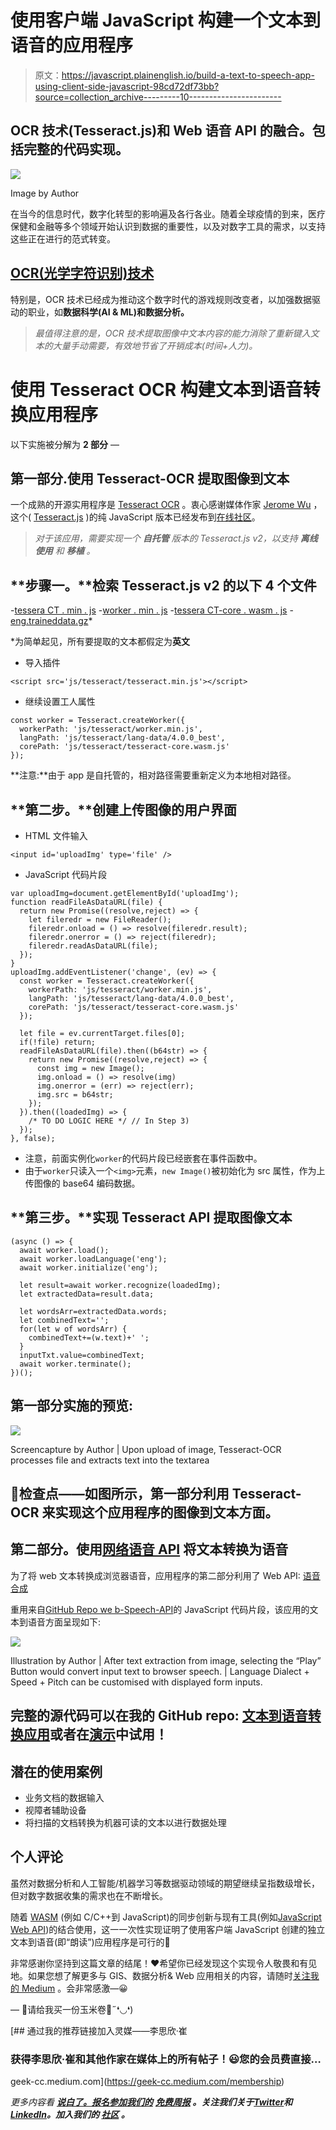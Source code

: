 # 使用客户端 JavaScript 构建一个文本到语音的应用程序

> 原文：<https://javascript.plainenglish.io/build-a-text-to-speech-app-using-client-side-javascript-98cd72df73bb?source=collection_archive---------10----------------------->

## OCR 技术(Tesseract.js)和 Web 语音 API 的融合。包括完整的代码实现。

![](img/b5252aa2c54beaa92919b76ff8ffd262.png)

Image by Author

在当今的信息时代，数字化转型的影响遍及各行各业。随着全球疫情的到来，医疗保健和金融等多个领域开始认识到数据的重要性，以及对数字工具的需求，以支持这些正在进行的范式转变。

## [**OCR(光学字符识别)技术**](https://www.techtarget.com/searchcontentmanagement/definition/OCR-optical-character-recognition)

特别是，OCR 技术已经成为推动这个数字时代的游戏规则改变者，以加强数据驱动的职业，如**数据科学(AI & ML)和数据分析。**

> *最值得注意的是，OCR 技术提取图像中文本内容的能力消除了重新键入文本的大量手动需要，有效地节省了开销成本(时间+人力)。*

# 使用 Tesseract OCR 构建文本到语音转换应用程序

以下实施被分解为 **2 部分** —

## 第一部分.使用 Tesseract-OCR 提取图像到文本

一个成熟的开源实用程序是 [Tesseract OCR](https://github.com/tesseract-ocr/tesseract/) 。衷心感谢媒体作家 [Jerome Wu](https://medium.com/u/8d7beadc096e?source=post_page-----98cd72df73bb--------------------------------) ，这个( [Tesseract.js](https://tesseract.projectnaptha.com/) )的纯 JavaScript 版本已经发布到[在线社区](https://github.com/naptha/tesseract.js)。

> *对于该应用，需要实现一个* ***自托管*** *版本的 Tesseract.js v2，以支持* ***离线使用*** *和* ***移植*** *。*

## **步骤一。**检索 Tesseract.js v2 的以下 4 个文件

-[tessera CT . min . js](https://raw.githubusercontent.com/incubated-geek-cc/Text-To-Speech-App/main/js/tesseract/tesseract.min.js)
-[worker . min . js](https://raw.githubusercontent.com/incubated-geek-cc/Text-To-Speech-App/main/js/tesseract/worker.min.js)
-[tessera CT-core . wasm . js](https://raw.githubusercontent.com/incubated-geek-cc/Text-To-Speech-App/main/js/tesseract/tesseract-core.wasm.js)
-[eng.traineddata.gz](/incubated-geek-cc/Text-To-Speech-App/blob/main/js/tesseract/lang-data/4.0.0_best/eng.traineddata.gz?raw=true)*

*为简单起见，所有要提取的文本都假定为**英文**

*   导入插件

```
<script src='js/tesseract/tesseract.min.js'></script>
```

*   继续设置工人属性

```
const worker = Tesseract.createWorker({
  workerPath: 'js/tesseract/worker.min.js',
  langPath: 'js/tesseract/lang-data/4.0.0_best',
  corePath: 'js/tesseract/tesseract-core.wasm.js'
});
```

**注意:**由于 app 是自托管的，相对路径需要重新定义为本地相对路径。

## **第二步。**创建上传图像的用户界面

*   HTML 文件输入

```
<input id='uploadImg' type='file' />
```

*   JavaScript 代码片段

```
var uploadImg=document.getElementById('uploadImg');
function readFileAsDataURL(file) {
  return new Promise((resolve,reject) => {
    let fileredr = new FileReader();
    fileredr.onload = () => resolve(fileredr.result);
    fileredr.onerror = () => reject(fileredr);
    fileredr.readAsDataURL(file);
  });
}
uploadImg.addEventListener('change', (ev) => {
  const worker = Tesseract.createWorker({
    workerPath: 'js/tesseract/worker.min.js',
    langPath: 'js/tesseract/lang-data/4.0.0_best',
    corePath: 'js/tesseract/tesseract-core.wasm.js'
  });

  let file = ev.currentTarget.files[0];
  if(!file) return;
  readFileAsDataURL(file).then((b64str) => {
    return new Promise((resolve,reject) => {
      const img = new Image();
      img.onload = () => resolve(img)
      img.onerror = (err) => reject(err);
      img.src = b64str;
    });
  }).then((loadedImg) => {
    /* TO DO LOGIC HERE */ // In Step 3)
  });
}, false);
```

*   注意，前面实例化`worker`的代码片段已经嵌套在事件函数中。
*   由于`worker`只读入一个`<img>`元素，`new Image()`被初始化为 src 属性，作为上传图像的 base64 编码数据。

## **第三步。**实现 Tesseract API 提取图像文本

```
(async () => {
  await worker.load();
  await worker.loadLanguage('eng');
  await worker.initialize('eng');

  let result=await worker.recognize(loadedImg);
  let extractedData=result.data;

  let wordsArr=extractedData.words;
  let combinedText='';
  for(let w of wordsArr) {
    combinedText+=(w.text)+' ';
  }
  inputTxt.value=combinedText;
  await worker.terminate();
})();
```

## 第一部分实施的预览:

![](img/806d51f957adff3d7e8983630507e5a7.png)

Screencapture by Author | Upon upload of image, Tesseract-OCR processes file and extracts text into the textarea

## 🚩检查点——如图所示，第一部分利用 Tesseract-OCR 来实现这个应用程序的图像到文本方面。

## 第二部分。使用[网络语音 API](https://developer.mozilla.org/en-US/docs/Web/API/Web_Speech_API) 将文本转换为语音

为了将 web 文本转换成浏览器语音，应用程序的第二部分利用了 Web API: [语音合成](https://developer.mozilla.org/en-US/docs/Web/API/SpeechSynthesis)

重用来自[GitHub Repo we b-Speech-API](https://github.com/mdn/web-speech-api/tree/master/speak-easy-synthesis)的 JavaScript 代码片段，该应用的文本到语音方面呈现如下:

![](img/6d97e29058f496c4af0e30817e5bfbcf.png)

Illustration by Author | After text extraction from image, selecting the “Play” Button would convert input text to browser speech. | Language Dialect + Speed + Pitch can be customised with displayed form inputs.

## 完整的源代码可以在我的 GitHub repo: [文本到语音转换应用](https://github.com/incubated-geek-cc/Text-To-Speech-App)或者在[演示](https://incubated-geek-cc.github.io/Text-To-Speech-App/)中试用！

## 潜在的使用案例

*   业务文档的数据输入
*   视障者辅助设备
*   将扫描的文档转换为机器可读的文本以进行数据处理

## 个人评论

虽然对数据分析和人工智能/机器学习等数据驱动领域的期望继续呈指数级增长，但对数字数据收集的需求也在不断增长。

随着 [WASM](https://webassembly.org/) (例如 C/C++到 JavaScript)的同步创新与现有工具(例如[JavaScript Web API](https://developer.mozilla.org/en-US/docs/Web/API))的结合使用，这一一次性实现证明了使用客户端 JavaScript 创建的独立文本到语音(即“朗读”)应用程序是可行的🤩

非常感谢你坚持到这篇文章的结尾！❤希望你已经发现这个实现令人敬畏和有见地。如果您想了解更多与 GIS、数据分析& Web 应用相关的内容，请随时[关注我的 Medium](https://medium.com/@geek-cc) 。会非常感激—😀

— 🌮请给我买一份玉米卷🎀˶❛◡❛)

[](https://geek-cc.medium.com/membership) [## 通过我的推荐链接加入灵媒——李思欣·崔

### 获得李思欣·崔和其他作家在媒体上的所有帖子！😃您的会员费直接…

geek-cc.medium.com](https://geek-cc.medium.com/membership) 

*更多内容看* [***说白了。报名参加我们的***](https://plainenglish.io/) **[***免费周报***](http://newsletter.plainenglish.io/) *。关注我们关于*[***Twitter***](https://twitter.com/inPlainEngHQ)*和*[***LinkedIn***](https://www.linkedin.com/company/inplainenglish/)*。加入我们的* [***社区***](https://discord.gg/GtDtUAvyhW) *。***